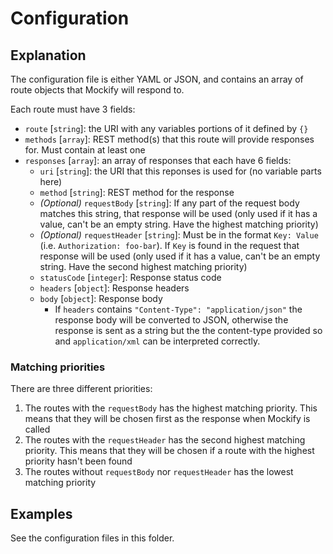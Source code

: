 # Configuration

## Explanation

The configuration file is either YAML or JSON, and contains an array of route objects that Mockify will respond to.

Each route must have 3 fields:

   - `route` [`string`]: the URI with any variables portions of it defined by `{}` 
   - `methods` [`array`]: REST method(s) that this route will provide responses for. Must contain at least one
   - `responses` [`array`]: an array of responses that each have 6 fields:
      - `uri` [`string`]: the URI that this reponses is used for (no variable parts here)
      - `method` [`string`]: REST method for the response
      - _(Optional)_ `requestBody` [`string`]: If any part of the request body matches this string, that response will be used (only used if it has a value, can't be an empty string. Have the highest matching priority)
      - _(Optional)_ `requestHeader` [`string`]: Must be in the format `Key: Value` (i.e. `Authorization: foo-bar`). If `Key` is found in the request that response will be used (only used if it has a value, can't be an empty string. Have the second highest matching priority)
      - `statusCode` [`integer`]: Response status code
      - `headers` [`object`]: Response headers
      - `body` [`object`]: Response body
         - If `headers` contains `"Content-Type": "application/json"` the response body will be converted to JSON, otherwise the response is sent as a string but the the content-type provided so and `application/xml` can be interpreted correctly.

### Matching priorities

There are three different priorities:

1. The routes with the `requestBody` has the highest matching priority. This means that they will be chosen first as the response when Mockify is called
1. The routes with the `requestHeader` has the second highest matching priority. This means that they will be chosen if a route with the highest priority hasn't been found
1. The routes without `requestBody` nor `requestHeader` has the lowest matching priority 

## Examples

See the configuration files in this folder.
